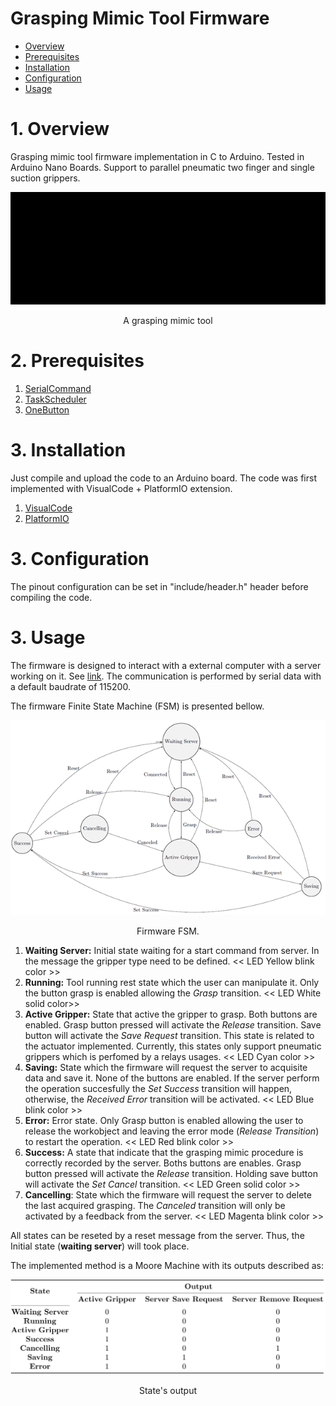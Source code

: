 
# Grasping Mimic Tool Firmware

* [Overview](#overview)
* [Prerequisites](#prerequisites)
* [Installation](#installation)
* [Configuration](#configuration)
* [Usage](#usage)

# <a name="overview"></a>1. Overview

Grasping mimic tool firmware implementation in C to Arduino. Tested in Arduino Nano Boards. Support to parallel pneumatic two finger and single suction grippers. 

![alt text](/images/graspingmimictool.jpg)
<p align="center">
A grasping mimic tool
</p>
    
# <a name="prerequisites"></a>2. Prerequisites

1. [SerialCommand](https://github.com/ItzMeJP/Arduino-SerialCommand)
2. [TaskScheduler](https://github.com/ItzMeJP/TaskScheduler)
3. [OneButton](https://github.com/ItzMeJP/OneButton)


# <a name="installation"></a>3. Installation

Just compile and upload the code to an Arduino board. The code was first implemented with VisualCode + PlatformIO extension.

1. [VisualCode](https://code.visualstudio.com/)
2. [PlatformIO](https://platformio.org/install/ide?install=vscode)

# <a name="configuration"></a>3. Configuration

The pinout configuration can be set in "include/header.h" header before compiling the code.

# <a name="usage"></a>3. Usage

The firmware is designed to interact with a external computer with a server working on it. See [link](). The communication is performed by serial data with a default baudrate of 115200. 

The firmware Finite State Machine (FSM) is presented bellow. 

![alt text](/images/fimrwarefsm.png)
<p align="center">
Firmware FSM.
</p>

1. **Waiting Server:** Initial state waiting for a start command from server. In the message the gripper type need to be defined. << LED Yellow blink color >>
2. **Running:** Tool running rest state which the user can manipulate it. Only the button grasp is enabled allowing the *Grasp* transition. << LED White solid color>>
3. **Active Gripper:** State that active the gripper to grasp.  Both buttons are enabled. Grasp button pressed will activate the *Release* transition. Save button will activate the *Save Request* transition. This state is related to the actuator implemented. Currently, this states only support pneumatic grippers which is perfomed by a relays usages. << LED Cyan color >>
4. **Saving:** State which the firmware will request the server to acquisite data and save it. None of the buttons are enabled. If the server perform the operation succesfully the *Set Success* transition will happen, otherwise, the *Received Error* transition will be activated.  << LED Blue blink color >>
5. **Error:**  Error state. Only Grasp button is enabled allowing the user to release the workobject and leaving the error mode (*Release Transition*) to restart the operation. << LED Red blink color >>
6. **Success:** A state that indicate that the grasping mimic procedure is correctly recorded by the server.  Boths buttons are enables. Grasp button pressed will activate the *Release* transition. Holding save button will activate the *Set Cancel* transition. << LED Green solid color >>
7. **Cancelling**: State which the firmware will request the server to delete the last acquired grasping. The *Canceled* transition will only be activated by a feedback from the server.  << LED Magenta blink color >>

All states can be reseted by a reset message from the server. Thus, the Initial state (**waiting server**) will took place.

The implemented method is a Moore Machine with its outputs described as:

![alt text](/images/output_table.png)
<p align="center">
State's output
</p>



